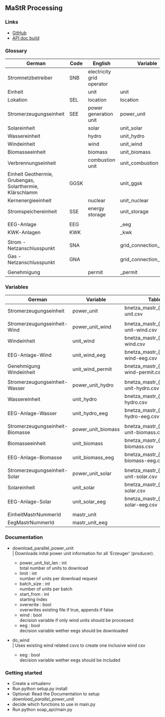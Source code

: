 ## MaStR Processing

### Links

* [GitHub](https://github.com/OpenEnergyPlatform/data-preprocessing/issues/13)
* [API doc build](https://www.marktstammdatenregister.de/MaStRHilfe/files/webdienst/2019-01_31%20Funktionen%20MaStR%20Webdienste%20V1.2.html)

### Glossary

| German  | Code | English  | Variable  |
|---|---|---|---|
| Stromnetzbetreiber | SNB  | electricity grid operator  |   |
| Einheit |   | unit  | unit  |
| Lokation | SEL  | location  | location  |
| Stromerzeugungseinheit  | SEE  | power generation unit  | power_unit  |
| Solareinheit  |   | solar  | unit_solar  |
| Wassereinheit  |   | hydro  | unit_hydro  |
| Windeinheit  |   | wind  | unit_wind  |
| Biomasseeinheit  |   | biomass  | unit_biomass  |
| Verbrennungseinheit  |   | combustion unit  | unit_combustion  |
| Einheit Geothermie, Grubengas, Solarthermie, Klärschlamm  | GGSK  |   | unit_ggsk  |
| Kernenergieeinheit  |   | nuclear  | unit_nuclear  |
| Stromspeichereinheit  | SSE  | energy storage  | unit_storage  |
|   |   |   |   |
| EEG-Anlage  | EEG  |   | _eeg  |
| KWK-Anlagen  | KWK  |   | _kwk  |
|   |   |   |   |
| Strom - Netzanschlusspunkt  | SNA  |   | grid_connection_power  |
| Gas - Netzanschlusspunkt  | GNA  |   | grid_connection_gas  |
|   |   |   |   |
| Genehmigung |   | permit | _permit |

### Variables

| German | Variable | Table |
|---|---|---|
| Stromerzeugungseinheit  | power_unit  | bnetza_mastr_{v}_power-unit.csv |
|   |   |  |
| Stromerzeugungseinheit-Wind | power_unit_wind  | bnetza_mastr_{v}_power-unit-wind.csv |
| Windeinheit | unit_wind | bnetza_mastr_{v}_unit-wind.csv |
| EEG-Anlage-Wind | unit_wind_eeg  | bnetza_mastr_{v}_unit-wind-eeg.csv |
| Genehmigung Windeinheit | unit_wind_permit | bnetza_mastr_{v}_unit-wind-permit.csv |
|   |   |  |
| Stromerzeugungseinheit-Wasser | power_unit_hydro | bnetza_mastr_{v}_power-unit-hydro.csv |
| Wassereinheit | unit_hydro | bnetza_mastr_{v}_unit-hydro.csv |
| EEG-Anlage-Wasser | unit_hydro_eeg  | bnetza_mastr_{v}_unit-hydro-eeg.csv |
|   |   |  |
| Stromerzeugungseinheit-Biomasse | power_unit_biomass | bnetza_mastr_{v}_power-unit-biomass.csv |
| Biomasseeinheit | unit_biomass | bnetza_mastr_{v}_unit-biomass.csv |
| EEG-Anlage-Biomasse | unit_biomass_eeg  | bnetza_mastr_{v}_unit-biomass-eeg.csv |
|   |   |  |
| Stromerzeugungseinheit-Solar | power_unit_solar | bnetza_mastr_{v}_power-unit-solar.csv |
| Solareinheit | unit_solar | bnetza_mastr_{v}_unit-solar.csv |
| EEG-Anlage-Solar | unit_solar_eeg  | bnetza_mastr_{v}_unit-solar-eeg.csv |
|   |   |  |
| EinheitMastrNummerId  | mastr_unit  |  |
| EegMastrNummerId  | mastr_unit_eeg  |  |


### Documentation

- download_parallel_power_unit \
 | Downloads inital power unit information for all 'Erzeuger' (producer). 
	* power_unit_list_len : int \
	  total number of units to download
	* limit : int \
	  number of units per download request
	* batch_size : int \
	  number of units per batch 
	* start_from : int \
	  starting index
	* overwrite : bool\
	  overwrites existing file if true, appends if false
	* wind : bool\
	  decision variable if only wind units should be processed
	* eeg : bool\
	  decision variable wether eegs should be downloaded

- do_wind \
| Uses existing wind related csvs to create one inclusive wind csv 
	* eeg : bool \
	  decision variable wether eegs should be included

### Getting started

- Create a virtualenv
- Run python setup.py install
- Optional: Read the Documentation to setup _download_parallel_power_unit_ 
- decide which functions to use in main.py 
- Run python soap_api/main.py 
